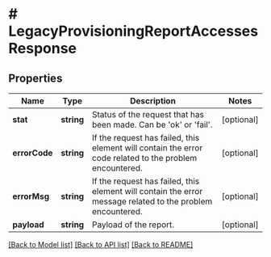 # # LegacyProvisioningReportAccessesResponse

## Properties

Name | Type | Description | Notes
------------ | ------------- | ------------- | -------------
**stat** | **string** | Status of the request that has been made. Can be &#39;ok&#39; or &#39;fail&#39;. | [optional]
**errorCode** | **string** | If the request has failed, this element will contain the error code related to the problem encountered. | [optional]
**errorMsg** | **string** | If the request has failed, this element will contain the error message related to the problem encountered. | [optional]
**payload** | **string** | Payload of the report. | [optional]

[[Back to Model list]](../../README.md#models) [[Back to API list]](../../README.md#endpoints) [[Back to README]](../../README.md)
